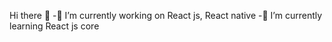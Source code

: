  Hi there 👋
-💼 I’m currently working on React js, React native
-🧠 I’m currently learning React js core

    
<!--
**AdithyanKP/AdithyanKP** is a ✨ _special_ ✨ repository because its `README.md` (this file) appears on your GitHub profile.

Here are some ideas to get you started:

-💼 I’m currently working on React js, React native
-🧠 I’m currently learning React js core


